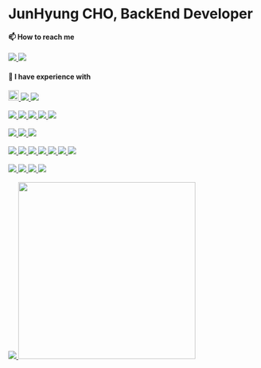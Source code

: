 # JunHyung CHO, BackEnd Developer

<a href="https://zwundzwzig.notion.site/cf17f20349cd42ca929f1b33a0e6f44a" style="display: inline">
<!--     <img src="https://img.shields.io/badge/resume-000000?style=flat-square&logo=Notion&logoColor=white" width=200 /> -->
</a>

<!-- 
#### 🏫 Education
<a href="https://github.com/wecode-bootcamp-korea" style="display: inline">
    <img src="https://img.shields.io/badge/>WECODE-000000?style=flat-square&logo=WECODE&logoColor=white" />
</a>
<a href="https://blog.naver.com/udemy-wjtb" style="display: inline">
    <img src="https://img.shields.io/badge/WoongjinThinkbigXUdemy_STARTERS-A435F0?style=flat-square&logo=Udemy&logoColor=white" />
</a>
-->
#### 📫 How to reach me 

<a href="https://velog.io/@amoeba25" style="display: inline">
    <img src="https://img.shields.io/badge/Velog-20C997?style=flat-square&logo=Velog&logoColor=white" />
</a>
<a href="mailto:amoeba8282@gmail.com" style="display: inline">
    <img src="https://img.shields.io/badge/Gmail-EA4335?style=flat-square&logo=Gmail&logoColor=white" />
</a>

#### 🌱 I have experience with
<a href="https://github.com/topics/java" style="display: inline">
    <img src="https://t1.daumcdn.net/cfile/tistory/99C3C24F5AD83BFA1C" width="21px" />
</a>
<a href="https://github.com/gradle" style="display: inline">
    <img src="https://img.shields.io/badge/gradle-02303A?logo=gradle" />
</a>
<a href="https://github.com/topics/javascript" style="display: inline">
    <img src="https://img.shields.io/badge/JavaScript-F7DF1E?style=flat-square&logo=JavaScript&logoColor=white" />
</a>
<br /><br />
<a href="https://github.com/spring-projects" style="display: inline">
    <img src="https://img.shields.io/badge/Spring Boot-6DB33F?style=flat-square&logo=Spring Boot&logoColor=white" />
</a>
<a href="https://github.com/spring-projects" style="display: inline">
    <img src="https://img.shields.io/badge/Spring MVC-6DB33F?style=flat-square&logo=Spring&logoColor=white" />
</a>
<a href="https://github.com/spring-projects/spring-data-jpa" style="display: inline">
    <img src="https://img.shields.io/badge/Spring Data JPA-6DB33F?style=flat-square&logo=JPA&logoColor=white" />
</a>
<a href="" style="display: inline">
    <img src="https://img.shields.io/badge/JUnit5-25A162?logo=junit5&logoColor=white" />
</a>
<a href="https://github.com/spring-projects/spring-security" style="display: inline">
    <img src="https://img.shields.io/badge/Security-6DB33F?style=flat-square&logo=Spring Security&logoColor=white" />
</a>
<br /><br />
<!-- <a href="https://github.com/mysql" style="display: inline">
    <img src="https://img.shields.io/badge/MySQL-4479A1?style=flat-square&logo=MySQL&logoColor=white" />
</a> -->
<a href="https://github.com/mariadb" style="display: inline">
    <img src="https://img.shields.io/badge/MariaDB-003545?style=flat-square&logo=MariaDB&logoColor=white" />
</a>
<a href="https://github.com/hibernate" style="display: inline">
    <img src="https://img.shields.io/badge/hibernate-59666C?logo=hibernate" />
</a>
<a href="https://github.com/redis" style="display: inline">
    <img src="https://img.shields.io/badge/redis-red?style=flat-square&logo=redis&logoColor=white" />
</a>
<br /><br />
<a href="https://github.com/git" style="display: inline">
    <img src="https://img.shields.io/badge/Git-F05032?style=flat-square&logo=Git&logoColor=white" />
</a>
<a href="https://github.com/aws" style="display: inline">
    <img src="https://img.shields.io/badge/AWS-232F3E?style=flat-square&logo=Amazon AWS" />
</a>
<a href="https://github.com/aws" style="display: inline">
    <img src="https://img.shields.io/badge/RDS-232F3E?style=flat-square&logo=Amazon RDS" />
</a>
<a href="https://github.com/aws" style="display: inline">
    <img src="https://img.shields.io/badge/Amazon Linux-232F3E?style=flat-square&logo=Amazon EC2" />
</a>
<a href="https://github.com/aws" style="display: inline">
    <img src="https://img.shields.io/badge/S3-232F3E?style=flat-square&logo=Amazon S3" />
</a>
<a href="https://github.com/nginx" style="display: inline">
    <img src="https://img.shields.io/badge/NGINX-green?style=flat-square&logo=Nginx&logoColor=white" />
</a>
<a href="https://github.com/docker" style="display: inline">
    <img src="https://img.shields.io/badge/Docker-2496ED?style=flat-square&logo=Docker&logoColor=white"/>
</a>
<!-- <a href="https://github.com/apache/tomcat" style="display: inline">
    <img src="https://img.shields.io/badge/Apache Tomcat-F8DC75?style=flat-square&logo=Apache Tomcat&logoColor=black"/>
</a> -->
<br /><br />
<a href="" style="display: inline">
    <img src="https://img.shields.io/badge/Slack-4A154B?style=flat-square&logo=Slack&logoColor=" />
</a>
<a href="" style="display: inline">
    <img src="https://img.shields.io/badge/Swagger-white?style=flat-square&logo=Swagger&logoColor=" />
</a>
<a href="" style="display: inline">
    <img src="https://img.shields.io/badge/Postman-FF6C37?style=flat-square&logo=Postman&logoColor=white" />
</a>
<a href="">
    <img src ="https://img.shields.io/badge/intelij-purple" />
</a>
<br /><br />
<a href="https://github.com/anuraghazra/github-readme-stats">
    <img src ="https://github-readme-stats.vercel.app/api?username=zwundzwzig&theme=dark&show_icons=true" />
</a>
<a href="https://github.com/anuraghazra/github-readme-stats">
    <img src ="https://github-readme-stats.vercel.app/api/top-langs/?username=zwundzwzig&layout=compact&theme=dark&show_icons=true" width=356px />
</a>
</a>

<!--
**zwundzwzig/zwundzwzig** is a ✨ _special_ ✨ repository because its `README.md` (this file) appears on your GitHub profile.

Here are some ideas to get you started:

- 🔭 I’m currently working on ...
- 👯 I’m looking to collaborate on ...
- 🤔 I’m looking for help with ...
- 💬 Ask me about ...
- 😄 Pronouns: ...
- ⚡ Fun fact: ...
-->
